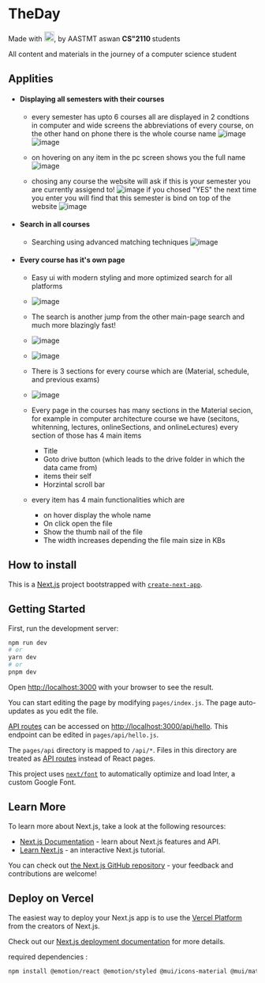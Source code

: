 # TheDay

Made with <img height=20 width=20 src="https://cdn-0.emojis.wiki/emoji-pics-lf/telegram/heart-with-ribbon-telegram.gif" />, by AASTMT aswan <strong> CS"2110 </strong> students

All content and materials in the journey of a computer science student

## Applities

- #### Displaying all semesters with their courses
  - every semester has upto 6 courses all are displayed in 2 condtions in computer and wide screens the abbreviations of every course, on the other hand on phone there is the whole course name 
  ![image](https://github.com/DevAbdoTolba/theday/assets/100101090/2ac5bd87-98e7-4e4a-8185-e354a5d48c2c)
  ![image](https://github.com/DevAbdoTolba/theday/assets/100101090/29670cae-8d25-4e54-9761-f840292fc7a9)
  
  - on hovering on any item in the pc screen shows you the full name
  ![image](https://github.com/DevAbdoTolba/theday/assets/100101090/79ac5bdb-4205-4b9f-9d97-9f19cffe2f3d)
  
  - chosing any course the website will ask if this is your semester you are currently assigend to!
    ![image](https://github.com/DevAbdoTolba/theday/assets/100101090/21e7eb30-96b1-4544-b442-aaf0cb8c1321)
     if you chosed "YES" the next time you enter you will find that this semester is bind on top of the website
     ![image](https://github.com/DevAbdoTolba/theday/assets/100101090/7e289473-31bb-44cb-9c55-80d0c50b4f1c)

- #### Search in all courses
  - Searching using advanced matching techniques
    ![image](https://github.com/DevAbdoTolba/theday/assets/100101090/ee5d1117-f3c8-4488-840a-3e77c69cd72e)

- #### Every course has it's own page
  - Easy ui with modern styling and more optimized search for all platforms

  - ![image](https://github.com/DevAbdoTolba/theday/assets/100101090/9312fbf2-29d3-45bd-9174-56f14aa8a048)
  
  - The search is another jump from the other main-page search and much more blazingly fast!
  - ![image](https://github.com/DevAbdoTolba/theday/assets/100101090/a1f9553a-a5bd-41f6-9071-40dba0f05afd)
  - ![image](https://github.com/DevAbdoTolba/theday/assets/100101090/0432310f-bf35-48ab-af82-949474bb285c)
  
  - There is 3 sections for every course which are (Material, schedule, and previous exams)
  - ![image](https://github.com/DevAbdoTolba/theday/assets/100101090/7d58156f-8662-44ab-83b9-0175e88d18b3)

  - Every page in the courses has many sections in the Material secion, for example in computer architecture course we have (secitons, whitenning, lectures, onlineSections, and onlineLectures) every section of those has 4 main items
    - Title
    - Goto drive button (which leads to the drive folder in which the data came from)
    - items their self
    - Horzintal scroll bar
  - every item has 4 main functionalities which are 
    - on hover display the whole name
    - On click open the file
    - Show the thumb nail of the file
    - The width increases depending the file main size in KBs
    
   


## How to install


This is a [Next.js](https://nextjs.org/) project bootstrapped with [`create-next-app`](https://github.com/vercel/next.js/tree/canary/packages/create-next-app).

## Getting Started

First, run the development server:

```bash
npm run dev
# or
yarn dev
# or
pnpm dev
```
Open [http://localhost:3000](http://localhost:3000) with your browser to see the result.

You can start editing the page by modifying `pages/index.js`. The page auto-updates as you edit the file.

[API routes](https://nextjs.org/docs/api-routes/introduction) can be accessed on [http://localhost:3000/api/hello](http://localhost:3000/api/hello). This endpoint can be edited in `pages/api/hello.js`.

The `pages/api` directory is mapped to `/api/*`. Files in this directory are treated as [API routes](https://nextjs.org/docs/api-routes/introduction) instead of React pages.

This project uses [`next/font`](https://nextjs.org/docs/basic-features/font-optimization) to automatically optimize and load Inter, a custom Google Font.

## Learn More

To learn more about Next.js, take a look at the following resources:

- [Next.js Documentation](https://nextjs.org/docs) - learn about Next.js features and API.
- [Learn Next.js](https://nextjs.org/learn) - an interactive Next.js tutorial.

You can check out [the Next.js GitHub repository](https://github.com/vercel/next.js/) - your feedback and contributions are welcome!

## Deploy on Vercel

The easiest way to deploy your Next.js app is to use the [Vercel Platform](https://vercel.com/new?utm_medium=default-template&filter=next.js&utm_source=create-next-app&utm_campaign=create-next-app-readme) from the creators of Next.js.

Check out our [Next.js deployment documentation](https://nextjs.org/docs/deployment) for more details.


required dependencies :
```bash
npm install @emotion/react @emotion/styled @mui/icons-material @mui/material @next/font @vercel/analytics eslint eslint-config-next googleapis next next-pwa react react-dom react-draggable 
```
